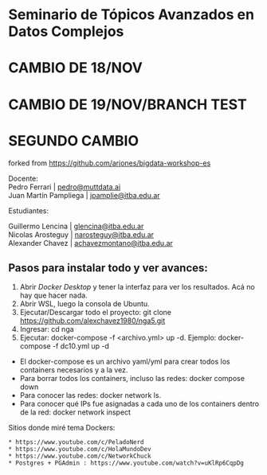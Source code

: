 # Seminario de Tópicos Avanzados en Datos Complejos

# CAMBIO DE 18/NOV
# CAMBIO DE 19/NOV/BRANCH TEST

# SEGUNDO CAMBIO
forked from https://github.com/arjones/bigdata-workshop-es


Docente:   
Pedro Ferrari | pedro@muttdata.ai  
Juan Martín Pampliega | jpamplie@itba.edu.ar  

Estudiantes:    

Guillermo Lencina | glencina@itba.edu.ar    
Nicolas Arosteguy | narosteguy@itba.edu.ar    
Alexander Chavez | achavezmontano@itba.edu.ar   


## Pasos para instalar todo y ver avances:

1. Abrir _Docker Desktop_ y tener la interfaz para ver los resultados. Acá no hay que hacer nada.
2. Abrir WSL, luego la consola de Ubuntu.
3. Ejecutar/Descargar todo el proyecto: git clone https://github.com/alexchavez1980/nga5.git
4. Ingresar: cd nga
5. Ejecutar: docker-compose -f <archivo.yml> up -d. Ejemplo: docker-compose -f dc10.yml up -d

* El docker-compose es un archivo yaml/yml para crear todos los containers necesarios y a la vez.
* Para borrar todos los containers, incluso las redes: docker compose down
* Para conocer las redes: docker network ls. 
* Para conocer qué IPs fue asignadas a cada uno de los containers dentro de la red: 
    docker network inspect <nombre de la red>

Sitios donde miré tema Dockers: 

    * https://www.youtube.com/c/PeladoNerd  
    * https://www.youtube.com/c/HolaMundoDev  
    * https://www.youtube.com/c/NetworkChuck
    * Postgres + PGAdmin : https://www.youtube.com/watch?v=uKlRp6CqpDg  

